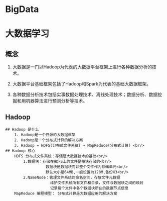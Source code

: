 # BigData
# 大数据学习

## 概念   

1. 大数据是一门以Hadoop为代表的大数据平台框架上进行各种数据分析的技术。  

2. 大数据平台基础框架包括了Hadoop和Spark为代表的基础大数据框架。  

3. 各种数据分析技术包括实事数据处理技术、离线处理技术；数据分析、数据挖掘和用机器算法进行预测分析等技术。  

## Hadoop  

	## Hadoop 是什么
		1. Hadoop是一个开源的大数据框架
		2. Hadoop是一个分布式计算的解决方案
		3. Hadoop = HDFS(分布式文件系统) + MapReduce(分布式计算) <br/>
	## Hadoop 核心
		HDFS 分布式文件系统：存储是大数据技术的基础<br/>
			1.数据块：存储在HDFS上的文件是按块存储的<br/>
					  数据块是数据块而非整个文件作为存储单元<br/>
					  默认大小是64MB,一般设置为128M,备份X3<br/>
			2.NameNode：管理文件系统的命名空间，存放文件元数据
						维护文件系统所有文件和目录，文件与数据块之间的映射
						记录每个文件中各个数据块所在的数据节点信息
		MapReduce 编程模型： 分布式计算是大数据应用的解决方案
